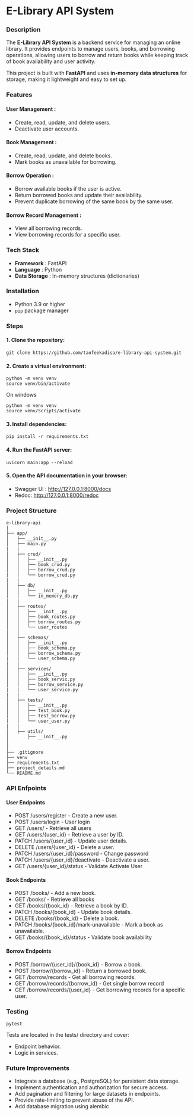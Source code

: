 <h1> E-Library API System </h1>

<h3> Description</h3>

<p>
The <b>E-Library API System</b> is a backend service for managing an online library. It provides endpoints to manage users, books, and borrowing operations, allowing users to borrow and return books while keeping track of book availability and user activity. 
</p>

<p>
This project is built with <b>FastAPI</b> and uses <b>in-memory data structures</b> for storage, making it lightweight and easy to set up.
</p>

<h3> Features </h3>

<h4> <b>User Management</b> : </h4>

- Create, read, update, and delete users.
- Deactivate user accounts.

<h4> <b>Book Management</b> : </h4>

- Create, read, update, and delete books.
- Mark books as unavailable for borrowing.

<h4> <b>Borrow Operation</b> : </h4>

- Borrow available books if the user is active.
- Return borrowed books and update their availability.
- Prevent duplicate borrowing of the same book by the same user.

<h4> <b>Borrow Record Management</b> : </h4>

- View all borrowing records.
- View borrowing records for a specific user.

<h3> Tech Stack </h3>

- <b>Framework</b> : FastAPI
- <b>Language</b> : Python
- <b>Data Storage</b> : In-memory structures (dictionaries)

<h3> Installation </h3>

- Python 3.9 or higher
- `pip` package manager

<h3> Steps </h3>

<h4> 1. Clone the repository: </h4>

```
git clone https://github.com/taofeekadisa/e-library-api-system.git

```

<h4> 2. Create a virtual environment: </h4>

```
python -m venv venv
source venv/bin/activate  

```
On windows
```
python -m venv venv
source venv/Scripts/activate

```

<h4> 3. Install dependencies: </h4>

```
pip install -r requirements.txt 

```
<h4> 4. Run the FastAPI server: </h4>

```
uvicorn main:app --reload

```

<h4> 5. Open the API documentation in your browser: </h4>

- Swagger UI : http://127.0.0.1:8000/docs
- Redoc: http://127.0.0.1:8000/redoc

<h3> Project Structure </h3>

```
e-library-api
|
├── app/
│   ├── __init__.py
│   ├── main.py
|   |
│   ├── crud/
│   │   ├── __init__.py
│   │   ├── book_crud.py
│   │   ├── borrow_crud.py
|   |   └── borrow_crud.py
|   |
│   ├── db/
│   │   ├── __init__.py
│   │   └── in_memory_db.py  
|   |
│   ├── routes/
│   │   ├── __init__.py
│   │   ├── book_routes.py
│   │   ├── borrow_routes.py
│   │   └── user_routes 
|   |
│   ├── schemas/
│   │   ├── __init__.py
│   │   ├── book_schema.py
│   │   ├── borrow_schema.py
|   |   └── user_schema.py
|   |
│   ├── services/
│   │   ├── __init__.py
│   │   ├── book_servic.py
│   │   ├── borrow_service.py
|   |   └── user_service.py
|   |
│   ├── tests/
│   │   ├── __init__.py
│   │   ├── test_book.py
│   │   ├── test_borrow.py
|   |   └── user_user.py
|   |
│   ├── utils/
│       ├── __init__.py
│
│
├── .gitignore
├── venv
├── requirements.txt
├── project_details.md
└── README.md          

```

<h3> API Enfpoints </h3>

<h4> User Endpoints </h4>

- POST /users/register - Create a new user.
- POST /users/login - User login
- GET /users/ - Retrieve all users
- GET /users/{user_id} - Retrieve a user by ID.
- PATCH /users/{user_id} - Update user details.
- DELETE /users/{user_id} - Delete a user.
- PATCH /users/{user_id}/password - Change password
- PATCH /users/{user_id}/deactivate - Deactivate a user.
- GET /users/{user_id}/status - Validate Activate User

<h4> Book Endpoints </h4>

- POST /books/ - Add a new book.
- GET /books/ - Retrieve all books
- GET /books/{book_id} - Retrieve a book by ID.
- PATCH /books/{book_id} - Update book details.
- DELETE /books/{book_id} - Delete a book.
- PATCH /books/{book_id}/mark-unavailable - Mark a book as unavailable.
- GET /books/{book_id}/status - Validate book availability

<h4> Borrow Endpoints </h4>

- POST /borrow/{user_id}/{book_id} - Borrow a book.
- POST /borrow/{borrow_id} - Return a borrowed book.
- GET /borrow/records - Get all borrowing records.
- GET /borrow/records/{borrow_id} - Get single borrow record
- GET /borrow/records/{user_id} - Get borrowing records for a specific user.

<h3> Testing </h3>

```
pytest

```
Tests are located in the tests/ directory and cover:

- Endpoint behavior.
- Logic in services.

<h3> Future Improvements</h3>

- Integrate a database (e.g., PostgreSQL) for persistent data storage.
- Implement authentication and authorization for secure access.
- Add pagination and filtering for large datasets in endpoints.
- Provide rate-limiting to prevent abuse of the API.
- Add database migration using alembic